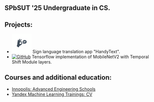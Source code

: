 ## SPbSUT '25 Undergraduate in CS.<br>
## Projects:
- <a href="https://www.rustore.ru/catalog/app/com.dima_zhogin.HandyText"><img alt="HandyText" src="./Handy_text_icon.png" width="64"/></a> Sign language translation app "HandyText".
- <a href="https://github.com/UnkindGoose/MobileNetV2-TSM"><img alt="GitHub" src="https://avatars.githubusercontent.com/u/82682952?v=4" width="64"/></a> Tensorflow implementation of MobileNetV2 with Temporal Shift Module layers.

## Courses and additional education:
- [Innopolis: Advanced Engineering Schools](./Innopolis_certificate.pdf)
- [Yandex Machine Learning Trainings: CV](./Yandex_certificate.pdf)
